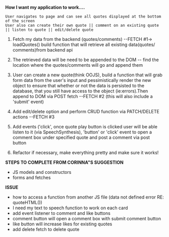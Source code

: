 **How I want my application to work....**

    User navigates to page and can see all quotes displayed at the bottom of the screen   
    User also can create their own quote || comment on an existing quote || listen to quote || edit/delete quote 



  1) Fetch my data from the backend (quotes/comments) --FETCH #1-> loadQuotes() build function that will retrieve all existing data(quotes/  comments)from backend api
 
 
  2) The retrieved data will be need to be appended to the DOM  -- find the location where the quotes/comments will go and append them 


  3) User can create a new quote(think OOJS),  build a function that will grab form data from the user's input and pessimistically render the new object to ensure that whether or not the data is persisted to the database, that you still have access to the object (ie:errors).Then append to DOM via POST fetch --FETCH #2 (this will also include a 'submit' event)

  4) Add edit/delete option and perform CRUD function via PATCH/DELETE actions --FETCH #3

  5) Add events ('click', once quote play button is clicked user will be able listen to it (via SpeechSynthesis), 'button' or 'click'  event to open a comment box under specified quote and post a comment via post button 

  6) Refactor if necessary, make everything pretty and make sure it works!



  **STEPS TO COMPLETE FROM CORINNA"S SUGGESTION**
  
  - JS models and constructors
  - forms and fetches


  **ISSUE**
  - how to access a function from another JS file (data not defined error RE: quoteHTML())
  - I need my text to speech function to work on each card 
  - add event listener to comment and like buttons 
  - comment button will open a comment box with submit comment button 
  - like button will increase likes for existing quotes 
  - add delete fetch to delete quote
 